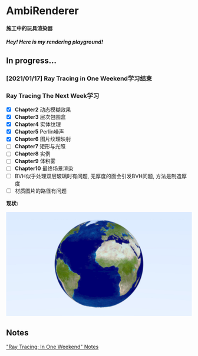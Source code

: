 ﻿# AmbiRenderer
#### 施工中的玩具渲染器

#### *Hey! Here is my rendering playground!*

## In progress...

### [2021/01/17] Ray Tracing in One Weekend学习结束

### Ray Tracing The Next Week学习

- [x] **Chapter2** 动态模糊效果
- [x] **Chapter3** 层次包围盒
- [x] **Chapter4** 实体纹理
- [x] **Chapter5** Perlin噪声
- [x] **Chapter6** 图片纹理映射
- [ ] **Chapter7** 矩形与光照
- [ ] **Chapter8** 实例
- [ ] **Chapter9** 体积雾
- [ ] **Chapter10** 最终场景渲染
- [ ] BVH似乎处理双层玻璃时有问题, 无厚度的面会引发BVH问题, 方法是制造厚度
- [ ] 材质图片的路径有问题

**现状:**

![Result](./doc/Results/Ray_Tracing_The_Next_Week/Chapter6.jpg)

## Notes

["Ray Tracing: In One Weekend" Notes](./doc/Notes/Ray_Tracing_in_One_Weekend/README.md)